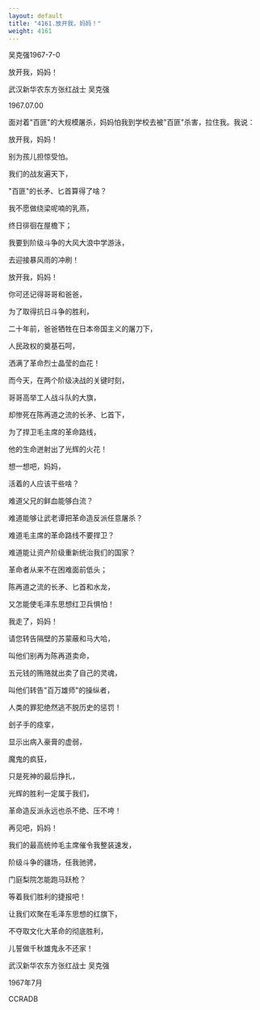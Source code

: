 ```yaml
---
layout: default
title: "4161.放开我，妈妈！"
weight: 4161
---
```


吴克强1967-7-0

放开我，妈妈！

武汉新华农东方张红战士 吴克强

1967.07.00

面对着"百匪"的大规模屠杀，妈妈怕我到学校去被"百匪"杀害，拉住我。我说：

放开我，妈妈！

别为孩儿担惊受怕。

我们的战友遍天下，

"百匪"的长矛、匕首算得了啥？

我不愿做绕梁呢喃的乳燕，

终日徘徊在屋檐下；

我要到阶级斗争的大风大浪中学游泳，

去迎接暴风雨的冲刷！

放开我，妈妈！

你可还记得哥哥和爸爸，

为了取得抗日斗争的胜利，

二十年前，爸爸牺牲在日本帝国主义的屠刀下，

人民政权的奠基石呵，

洒满了革命烈士晶莹的血花！

而今天，在两个阶级决战的关键时刻，

哥哥高举工人战斗队的大旗，

却惨死在陈再道之流的长矛、匕首下，

为了捍卫毛主席的革命路线，

他的生命迸射出了光辉的火花！

想一想吧，妈妈，

活着的人应该干些啥？

难道父兄的鲜血能够白流？

难道能够让武老谭把革命造反派任意屠杀？

难道毛主席的革命路线不要捍卫？

难道能让资产阶级重新统治我们的国家？

革命者从来不在困难面前低头；

陈再道之流的长矛、匕首和水龙，

又怎能使毛泽东思想红卫兵惧怕！

我走了，妈妈！

请您转告隔壁的苏蒙蔽和马大哈，

叫他们别再为陈再道卖命，

五元钱的贿赂就出卖了自己的灵魂，

叫他们转告"百万雄师"的操纵者，

人类的罪犯绝然逃不脱历史的惩罚！

刽子手的痉挛，

显示出病入豪膏的虚弱，

魔鬼的疯狂，

只是死神的最后挣扎，

光辉的胜利一定属于我们，

革命造反派永远也杀不绝、压不垮！

再见吧，妈妈！

我们的最高统帅毛主席催令我整装速发，

阶级斗争的疆场，任我驰骋，

门庭梨院怎能跑马跃枪？

等着我们胜利的捷报吧！

让我们欢聚在毛泽东思想的红旗下，

不夺取文化大革命的彻底胜利，

儿誓做千秋雄鬼永不还家！

武汉新华农东方张红战士   吴克强

1967年7月

CCRADB

